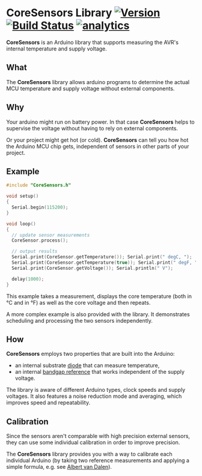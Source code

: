 # CoreSensors Library [![Version](https://img.shields.io/badge/CoreSensors-0.1.1-blue.svg 'still in beta')](https://github.com/sekdiy/CoreSensors) [![Build Status](https://travis-ci.org/sekdiy/CoreSensors.svg?branch=master)](https://travis-ci.org/sekdiy/CoreSensors) [![analytics](http://www.google-analytics.com/collect?v=1&t=pageview&dl=https%3A%2F%2Fgithub.com%2Fsekdiy%2FCoreSensors&cid=2238D739-76DE-4205-9768-2F3277FA2561&tid=UA-65656434-2&aip=1&dt=README)]()

**CoreSensors** is an Arduino library that supports measuring the AVR's internal temperature and supply voltage.

## What

The **CoreSensors** library allows arduino programs to determine the actual MCU temperature and supply voltage without external components.

## Why

Your arduino might run on battery power.
In that case **CoreSensors** helps to supervise the voltage without having to rely on external components.

Or your project might get hot (or cold).
**CoreSensors** can tell you how hot the Arduino MCU chip gets, independent of sensors in other parts of your project.

## Example

```c++
#include "CoreSensors.h"

void setup()
{
  Serial.begin(115200);
}

void loop()
{
  // update sensor measurements
  CoreSensor.process();

  // output results
  Serial.print(CoreSensor.getTemperature()); Serial.print(" degC, ");
  Serial.print(CoreSensor.getTemperature(true)); Serial.print(" degF, ");
  Serial.print(CoreSensor.getVoltage()); Serial.println(" V");

  delay(1000);
}
```

This example takes a measurement, displays the core temperature (both in °C and in °F) as well as the core voltage and then repeats.

A more complex example is also provided with the library. It demonstrates scheduling and processing the two sensors independently.

## How

**CoreSensors** employs two properties that are built into the Arduino:
- an internal substrate [diode](https://en.wikipedia.org/wiki/Diode#Temperature_measurements) that can measure temperature,
- an internal [bandgap reference](https://en.wikipedia.org/wiki/Bandgap_voltage_reference) that works independent of the supply voltage.

The library is aware of different Arduino types, clock speeds and supply voltages. It also features a noise reduction mode and averaging, which improves speed and repeatability.

## Calibration

Since the sensors aren't comparable with high precision external sensors, they can use some individual calibration in order to improve precision.

The **CoreSensors** library provides you with a way to calibrate each individual Arduino (by taking two reference measurements and applying a simple formula, e.g. see [Albert van Dalen](http://goo.gl/Sqmzfs)).

